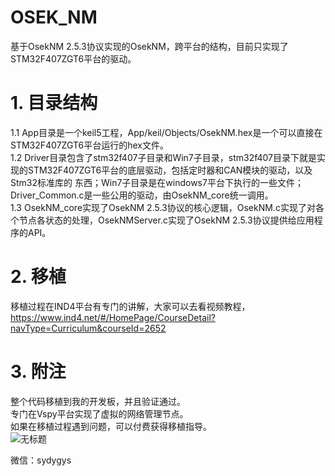 ﻿# OSEK_NM
基于OsekNM 2.5.3协议实现的OsekNM，跨平台的结构，目前只实现了STM32F407ZGT6平台的驱动。

# 1. 目录结构
1.1 App目录是一个keil5工程，App/keil/Objects/OsekNM.hex是一个可以直接在STM32F407ZGT6平台运行的hex文件。<br />
1.2 Driver目录包含了stm32f407子目录和Win7子目录，stm32f407目录下就是实现的STM32F407ZGT6平台的底层驱动，包括定时器和CAN模块的驱动，以及Stm32标准库的     东西；Win7子目录是在windows7平台下执行的一些文件；Driver_Common.c是一些公用的驱动，由OsekNM_core统一调用。<br />
1.3 OsekNM_core实现了OsekNM 2.5.3协议的核心逻辑，OsekNM.c实现了对各个节点各状态的处理，OsekNMServer.c实现了OsekNM 2.5.3协议提供给应用程序的API。<br />

# 2. 移植
移植过程在IND4平台有专门的讲解，大家可以去看视频教程，https://www.ind4.net/#/HomePage/CourseDetail?navType=Curriculum&courseId=2652

# 3. 附注
整个代码移植到我的开发板，并且验证通过。<br />
专门在Vspy平台实现了虚拟的网络管理节点。<br />
如果在移植过程遇到问题，可以付费获得移植指导。<br />
![无标题](https://github.com/sydyg/OSEK_NM/assets/24352068/c4e07dd3-8d54-403a-a609-8dd2ceefdc35)

微信：sydygys  <br />


